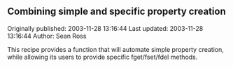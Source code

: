 ## Combining simple and specific property creation 
Originally published: 2003-11-28 13:16:44 
Last updated: 2003-11-28 13:16:44 
Author: Sean Ross 
 
This recipe provides a function that will automate simple property creation, while allowing its users to provide specific fget/fset/fdel methods.